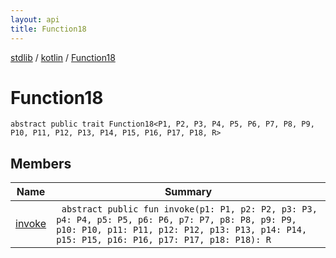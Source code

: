 ```yaml
---
layout: api
title: Function18
---
```

[stdlib](../../index.html) / [kotlin](../index.html) / [Function18](index.html)

# Function18

```
abstract public trait Function18<P1, P2, P3, P4, P5, P6, P7, P8, P9, P10, P11, P12, P13, P14, P15, P16, P17, P18, R> 
```
## Members
| Name | Summary |
|------|---------|
|[invoke](invoke.html)|&nbsp;&nbsp;`abstract public fun invoke(p1: P1, p2: P2, p3: P3, p4: P4, p5: P5, p6: P6, p7: P7, p8: P8, p9: P9, p10: P10, p11: P11, p12: P12, p13: P13, p14: P14, p15: P15, p16: P16, p17: P17, p18: P18): R`<br>|
